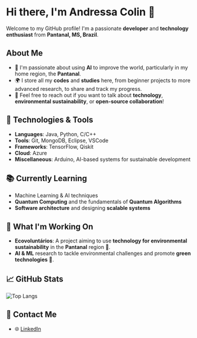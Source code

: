 # Hi there, I'm Andressa Colin 👋

Welcome to my GitHub profile! I'm a passionate **developer** and **technology enthusiast** from **Pantanal, MS, Brazil**. 

## About Me
- 🌱 I'm passionate about using **AI** to improve the world, particularly in my home region, the **Pantanal**.
- 🌍 I store all my **codes** and **studies** here, from beginner projects to more advanced research, to share and track my progress.
- 💬 Feel free to reach out if you want to talk about **technology**, **environmental sustainability**, or **open-source collaboration**!

## 🚀 Technologies & Tools
- **Languages**: Java, Python, C/C++
- **Tools**: Git, MongoDB, Eclipse, VSCode
- **Frameworks**: TensorFlow, Qiskit
- **Cloud**: Azure
- **Miscellaneous**: Arduino, AI-based systems for sustainable development

## 📚 Currently Learning
- Machine Learning & AI techniques
- **Quantum Computing** and the fundamentals of **Quantum Algorithms**
- **Software architecture** and designing **scalable systems**

## 🌱 What I'm Working On
- **Ecovoluntários**: A project aiming to use **technology for environmental sustainability** in the **Pantanal** region 🌿.
- **AI & ML** research to tackle environmental challenges and promote **green technologies** 🌱.

## 📈 GitHub Stats
![Top Langs](https://github-readme-stats.vercel.app/api/top-langs/?username=andressacolin&layout=compact&theme=radical)

## 📧 Contact Me
- 🌐 [LinkedIn](https://www.linkedin.com/in/andressa-colin-barbosa)








